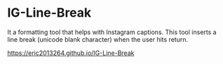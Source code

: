 # IG-Line-Break

It a formatting tool that helps with Instagram captions. This tool inserts a line break (unicode blank character) when the user hits return.

https://eric2013264.github.io/IG-Line-Break
